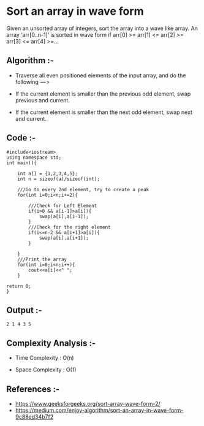 
# Sort an array in wave form

Given an unsorted array of integers, sort the array into a wave like array. An array ‘arr[0..n-1]’ is sorted in wave form if arr[0] >= arr[1] <= arr[2] >= arr[3] <= arr[4] >=...

## Algorithm :- 
- Traverse all even positioned elements of the input array, and do the following  — >

- If the current element is smaller than the previous odd element, swap previous and current.
- If the current element is smaller than the next odd element, swap next and current.

## Code :-
```
#include<iostream>
using namespace std;
int main(){

    int a[] = {1,2,3,4,5};
    int n = sizeof(a)/sizeof(int);

    ///Go to every 2nd element, try to create a peak
    for(int i=0;i<n;i+=2){

        ///Check for Left Element
        if(i>0 && a[i-1]>a[i]){
            swap(a[i],a[i-1]);
        }
        ///Check for the right element
        if(i<=n-2 && a[i+1]>a[i]){
            swap(a[i],a[i+1]);
        }

    }
    ///Print the array
    for(int i=0;i<n;i++){
        cout<<a[i]<<" ";
    }

return 0;
}
```
## Output :-
```
2 1 4 3 5
```

## Complexity Analysis :-
 
- Time Complexity : O(n)

- Space Complexity : O(1)

## References :-
- https://www.geeksforgeeks.org/sort-array-wave-form-2/
- https://medium.com/enjoy-algorithm/sort-an-array-in-wave-form-9c88ed34b7f2

